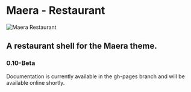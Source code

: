 # Maera - Restaurant

![Maera Restaurant](https://github.com/presscodes/maera-restaurant/blob/18454dc8f20c21d6407eddb9a4a59b09c2e66892/source/images/logo-dark.png)

## A restaurant shell for the Maera theme.
### 0.10-Beta

Documentation is currently available in the gh-pages branch and will be available online shortly.
